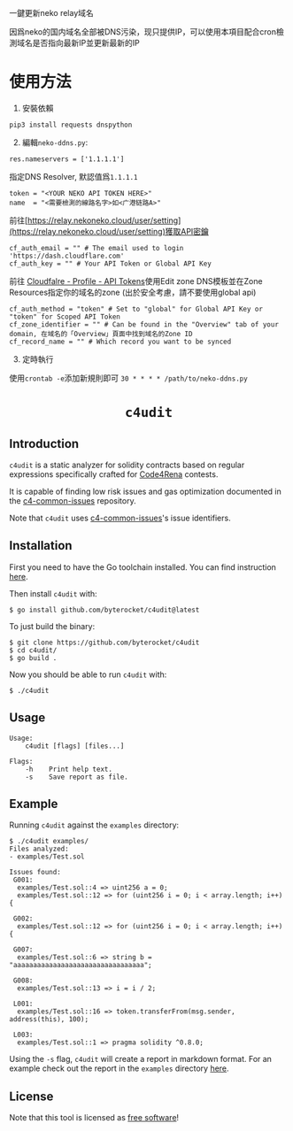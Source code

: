 一鍵更新neko relay域名

因爲neko的国内域名全部被DNS污染，现只提供IP，可以使用本項目配合cron檢測域名是否指向最新IP並更新最新的IP

# 使用方法
1. 安裝依賴

`pip3 install requests dnspython`

2. 編輯`neko-ddns.py`:
```
res.nameservers = ['1.1.1.1']
```
指定DNS Resolver, 默認值爲`1.1.1.1`

```
token = "<YOUR NEKO API TOKEN HERE>" 
name  = "<需要檢測的線路名字>如<广港链路A>"
```
前往[https://relay.nekoneko.cloud/user/setting](https://relay.nekoneko.cloud/user/setting)獲取API密鑰

```
cf_auth_email = "" # The email used to login 'https://dash.cloudflare.com'
cf_auth_key = "" # Your API Token or Global API Key 
```
前往 [Cloudfalre - Profile - API Tokens](https://dash.cloudflare.com/profile/api-tokens)使用Edit zone DNS模板並在Zone Resources指定你的域名的zone (出於安全考慮，請不要使用global api)

```
cf_auth_method = "token" # Set to "global" for Global API Key or "token" for Scoped API Token
cf_zone_identifier = "" # Can be found in the "Overview" tab of your domain, 在域名的「Overview」頁面中找到域名的Zone ID
cf_record_name = "" # Which record you want to be synced
```

3. 定時執行

使用`crontab -e`添加新規則即可
`30 * * * * /path/to/neko-ddns.py`


<h1 align=center><code>c4udit</code></h1>

## Introduction

`c4udit` is a static analyzer for solidity contracts based on regular
expressions specifically crafted for [Code4Rena](https://code4rena.com) contests.

It is capable of finding low risk issues and gas optimization documented in the
[c4-common-issues](https://github.com/byterocket/c4-common-issues) repository.

Note that `c4udit` uses [c4-common-issues](https://github.com/byterocket/c4-common-issues)'s issue identifiers.

## Installation

First you need to have the Go toolchain installed. You can find instruction [here](https://go.dev/doc/install).

Then install `c4udit` with:
```
$ go install github.com/byterocket/c4udit@latest
```

To just build the binary:
```
$ git clone https://github.com/byterocket/c4udit
$ cd c4udit/
$ go build .
```
Now you should be able to run `c4udit` with:
```
$ ./c4udit
```

## Usage

```
Usage:
	c4udit [flags] [files...]

Flags:
	-h    Print help text.
	-s    Save report as file.
```

## Example

Running `c4udit` against the `examples` directory:
```
$ ./c4udit examples/
Files analyzed:
- examples/Test.sol

Issues found:
 G001:
  examples/Test.sol::4 => uint256 a = 0;
  examples/Test.sol::12 => for (uint256 i = 0; i < array.length; i++) {

 G002:
  examples/Test.sol::12 => for (uint256 i = 0; i < array.length; i++) {

 G007:
  examples/Test.sol::6 => string b = "aaaaaaaaaaaaaaaaaaaaaaaaaaaaaaaaa";

 G008:
  examples/Test.sol::13 => i = i / 2;

 L001:
  examples/Test.sol::16 => token.transferFrom(msg.sender, address(this), 100);

 L003:
  examples/Test.sol::1 => pragma solidity ^0.8.0;
```

Using the `-s` flag, `c4udit` will create a report in markdown format.
For an example check out the report in the `examples` directory [here](./examples/c4udit-report.md).


## License

Note that this tool is licensed as [free software](./LICENSE)!
